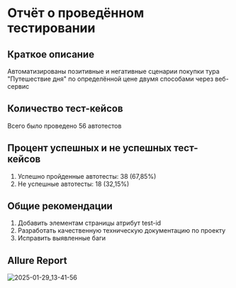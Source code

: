 # Отчёт о проведённом тестировании

## Краткое описание
Автоматизированы позитивные и негативные сценарии покупки тура "Путешествие дня" по определённой цене двумя способами через веб-сервис

## Количество тест-кейсов
Всего было проведено 56 автотестов

## Процент успешных и не успешных тест-кейсов
1. Успешно пройденные автотесты: 38 (67,85%)
2. Не успешные автотесты: 18 (32,15%)

## Общие рекомендации
1. Добавить элементам страницы атрибут test-id
2. Разработать качественную техническую документацию по проекту
3. Исправить выявленные баги

## Allure Report
![2025-01-29_13-41-56](https://github.com/user-attachments/assets/5d7f9453-b99d-4568-83d9-0b54e1df6432)

